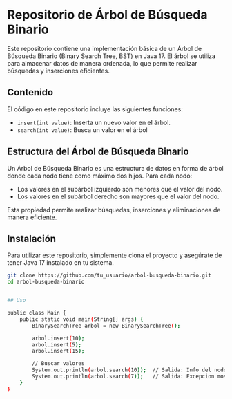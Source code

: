 # Repositorio de Árbol de Búsqueda Binario

Este repositorio contiene una implementación básica de un Árbol de Búsqueda Binario (Binary Search Tree, BST) en Java 17. El árbol se utiliza para almacenar datos de manera ordenada, lo que permite realizar búsquedas y inserciones eficientes.

## Contenido

El código en este repositorio incluye las siguientes funciones:

- `insert(int value)`: Inserta un nuevo valor en el árbol.
- `search(int value)`: Busca un valor en el árbol 

## Estructura del Árbol de Búsqueda Binario

Un Árbol de Búsqueda Binario es una estructura de datos en forma de árbol donde cada nodo tiene como máximo dos hijos. Para cada nodo:

- Los valores en el subárbol izquierdo son menores que el valor del nodo.
- Los valores en el subárbol derecho son mayores que el valor del nodo.

Esta propiedad permite realizar búsquedas, inserciones y eliminaciones de manera eficiente.

## Instalación

Para utilizar este repositorio, simplemente clona el proyecto y asegúrate de tener Java 17 instalado en tu sistema.

```bash
git clone https://github.com/tu_usuario/arbol-busqueda-binario.git
cd arbol-busqueda-binario


## Uso

public class Main {
    public static void main(String[] args) {
        BinarySearchTree arbol = new BinarySearchTree();

        arbol.insert(10);
        arbol.insert(5);
        arbol.insert(15);

        // Buscar valores
        System.out.println(arbol.search(10));  // Salida: Info del nodo existe
        System.out.println(arbol.search(7));   // Salida: Excepcion mostrando que no existe
    }
}
